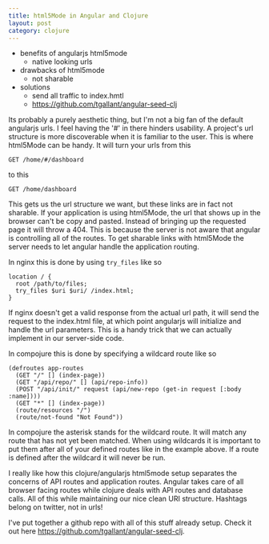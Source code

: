 ```yaml
---
title: html5Mode in Angular and Clojure
layout: post
category: clojure
---
```


-   benefits of angularjs html5mode
    -   native looking urls
-   drawbacks of html5mode
    -   not sharable
-   solutions
    -   send all traffic to index.hmtl
    -   <https://github.com/tgallant/angular-seed-clj>

Its probably a purely aesthetic thing, but I'm not a big fan of the
default angularjs urls. I feel having the '#' in there hinders
usability. A project's url structure is more discoverable when it is
familiar to the user. This is where html5Mode can be handy. It will
turn your urls from this

    GET /home/#/dashboard

to this

    GET /home/dashboard

This gets us the url structure we want, but these links are in fact
not sharable. If your application is using html5Mode, the url that
shows up in the browser can't be copy and pasted. Instead of bringing
up the requested page it will throw a 404. This is because the server
is not aware that angular is controlling all of the routes. To get
sharable links with html5Mode the server needs to let angular handle
the application routing.

In nginx this is done by using `try_files` like so

    location / {
      root /path/to/files;
      try_files $uri $uri/ /index.html;
    }

If nginx doesn't get a valid response from the actual url path, it
will send the request to the index.html file, at which point angularjs
will initialize and handle the url parameters. This is a handy trick
that we can actually implement in our server-side code.

In compojure this is done by specifying a wildcard route like so

    (defroutes app-routes
      (GET "/" [] (index-page))
      (GET "/api/repo/" [] (api/repo-info))
      (POST "/api/init/" request (api/new-repo (get-in request [:body :name])))
      (GET "*" [] (index-page))
      (route/resources "/")
      (route/not-found "Not Found"))

In compojure the asterisk stands for the wildcard route. It will match
any route that has not yet been matched. When using wildcards it is
important to put them after all of your defined routes like in the
example above. If a route is defined after the wildcard it will never
be run.

I really like how this clojure/angularjs html5mode setup separates the
concerns of API routes and application routes. Angular takes care of
all browser facing routes while clojure deals with API routes and
database calls. All of this while maintaining our nice clean URI
structure. Hashtags belong on twitter, not in urls!

I've put together a github repo with all of this stuff already setup. Check it
out here <https://github.com/tgallant/angular-seed-clj>.
